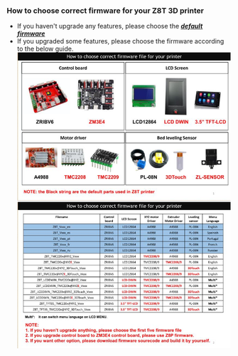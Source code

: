### How to choose correct firmware for your Z8T 3D printer
- If you haven't upgrade any features, please choose the [***default firmware***](https://github.com/ZONESTAR3D/Firmware/tree/master/Z8/Z8T/ZRIBV6(default)/Firmware/V2.0.0/LCD12864)  
- If you upgraded some features, please choose the firmware according to the below guide.    
![](1.jpg)
![](2.jpg)

